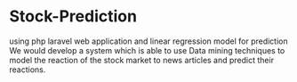 # Stock-Prediction
using php laravel web application and  linear regression model for prediction
We would develop a system which is able to use Data mining techniques to model the reaction of
the stock market to news articles and predict their reactions. 

